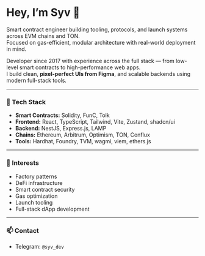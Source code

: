 # Hey, I’m Syv 🧠

Smart contract engineer building tooling, protocols, and launch systems across EVM chains and TON.  
Focused on gas-efficient, modular architecture with real-world deployment in mind.

Developer since 2017 with experience across the full stack — from low-level smart contracts to high-performance web apps.  
I build clean, **pixel-perfect UIs from Figma**, and scalable backends using modern full-stack tools.

---

### 🔧 Tech Stack

- **Smart Contracts:** Solidity, FunC, Tolk  
- **Frontend:** React, TypeScript, Tailwind, Vite, Zustand, shadcn/ui  
- **Backend:** NestJS, Express.js, LAMP  
- **Chains:** Ethereum, Arbitrum, Optimism, TON, Conflux  
- **Tools:** Hardhat, Foundry, TVM, wagmi, viem, ethers.js  

---

### 🧩 Interests
- Factory patterns
- DeFi infrastructure
- Smart contract security
- Gas optimization
- Launch tooling
- Full-stack dApp development

---

### 📫 Contact
- Telegram: `@syv_dev`
